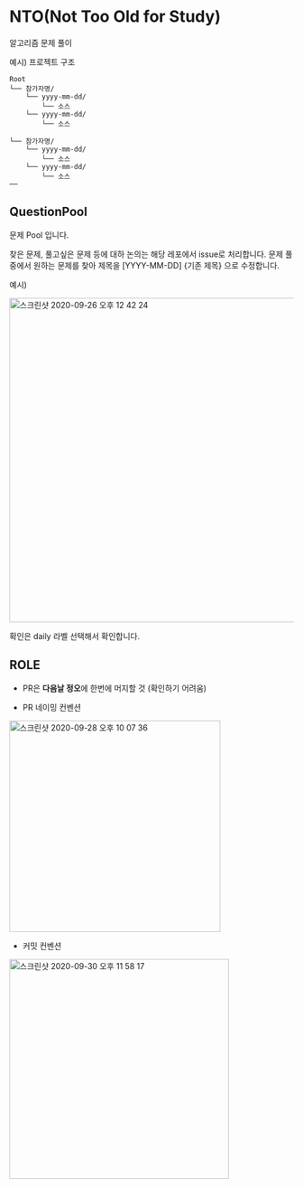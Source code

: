 # NTO(Not Too Old for Study)
알고리즘 문제 풀이

예시) 프로젝트 구조  
```
Root
└── 참가자명/
    └── yyyy-mm-dd/
        └── 소스
    └── yyyy-mm-dd/
        └── 소스
        
└── 참가자명/
    └── yyyy-mm-dd/
        └── 소스
    └── yyyy-mm-dd/
        └── 소스
── 
```

## QuestionPool
문제 Pool 입니다.

찾은 문제, 풀고싶은 문제 등에 대하 논의는 해당 레포에서 issue로 처리합니다.
문제 풀 중에서 원하는 문제를 찾아 제목을 [YYYY-MM-DD] {기존 제목} 으로 수정합니다.  

예시) 

<img width="574" alt="스크린샷 2020-09-26 오후 12 42 24" src="https://user-images.githubusercontent.com/50672087/94329419-d0994f00-fff5-11ea-92a5-b65f5dcac63a.png">

확인은 daily 라벨 선택해서 확인합니다.

## ROLE
- PR은 **다음날 정오**에 한번에 머지할 것 (확인하기 어려움)

- PR 네이밍 컨벤션
<img width="374" alt="스크린샷 2020-09-28 오후 10 07 36" src="https://user-images.githubusercontent.com/50672087/94436247-2d079480-01d7-11eb-9836-aa4bd54023cd.png">

- 커밋 컨벤션
<img width="389" alt="스크린샷 2020-09-30 오후 11 58 17" src="https://user-images.githubusercontent.com/50672087/94702638-f0739e80-0378-11eb-8896-b7821916e4f0.png">
